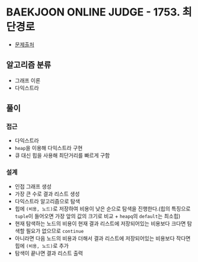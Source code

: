 # BAEKJOON ONLINE JUDGE - 1753. 최단경로

* [문제출처](https://www.acmicpc.net/problem/1753 "1753. 최단경로")

## 알고리즘 분류
- 그래프 이론
- 다익스트라

## 풀이

### 접근
- 다익스트라
- `heap`을 이용해 다익스트라 구현
- 큐 대신 힙을 사용해 최단거리를 빠르게 구함

### 설계
- 인접 그래프 생성
- 가장 큰 수로 결과 리스트 생성
- 다익스트라 알고리즘으로 탐색
- 힙에 `(비용, 노드)`로 저장하여 비용이 낮은 순으로 탐색을 진행한다.(힙의 특징으로 `tuple`이 들어오면 가장 앞의 값의 크기로 비교 + `heapq`의 `default`는 최소힙)
- 현재 탐색하는 노드의 비용이 현재 결과 리스트에 저장되어있는 비용보다 크다면 탐색할 필요가 없으므로 `continue`
- 아니라면 다음 노드의 비용과 더해서 결과 리스트에 저장되어있는 비용보다 작다면 힙에 `(비용, 노드)`로 추가
- 탐색이 끝나면 결과 리스트 출력